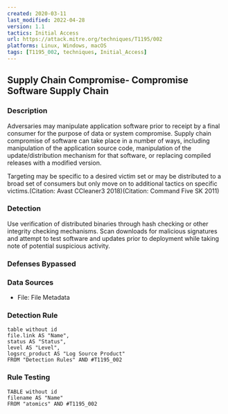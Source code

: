 ```yaml
---
created: 2020-03-11
last_modified: 2022-04-28
version: 1.1
tactics: Initial Access
url: https://attack.mitre.org/techniques/T1195/002
platforms: Linux, Windows, macOS
tags: [T1195_002, techniques, Initial_Access]
---
```


## Supply Chain Compromise- Compromise Software Supply Chain

### Description

Adversaries may manipulate application software prior to receipt by a final consumer for the purpose of data or system compromise. Supply chain compromise of software can take place in a number of ways, including manipulation of the application source code, manipulation of the update/distribution mechanism for that software, or replacing compiled releases with a modified version.

Targeting may be specific to a desired victim set or may be distributed to a broad set of consumers but only move on to additional tactics on specific victims.(Citation: Avast CCleaner3 2018)(Citation: Command Five SK 2011)  

### Detection

Use verification of distributed binaries through hash checking or other integrity checking mechanisms. Scan downloads for malicious signatures and attempt to test software and updates prior to deployment while taking note of potential suspicious activity. 

### Defenses Bypassed



### Data Sources

  - File: File Metadata
### Detection Rule

```dataview
table without id
file.link AS "Name",
status AS "Status",
level AS "Level",
logsrc_product AS "Log Source Product"
FROM "Detection Rules" AND #T1195_002
```

### Rule Testing

```dataview
TABLE without id
filename AS "Name"
FROM "atomics" AND #T1195_002
```
